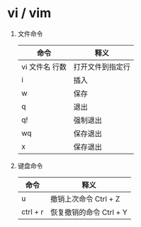# vi / vim

1. 文件命令

   | 命令           | 释义             |
   | -------------- | ---------------- |
   | vi 文件名 行数 | 打开文件到指定行 |
   | i              | 插入             |
   | w              | 保存             |
   | q              | 退出             |
   | q!             | 强制退出         |
   | wq             | 保存退出         |
   | x              | 保存退出         |

2. 键盘命令

   | 命令     | 释义                    |
   | -------- | ----------------------- |
   | u        | 撤销上次命令 Ctrl + Z   |
   | ctrl + r | 恢复撤销的命令 Ctrl + Y |

   

